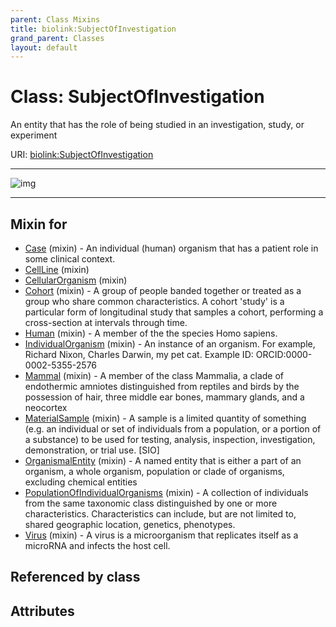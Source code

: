 ```yaml
---
parent: Class Mixins
title: biolink:SubjectOfInvestigation
grand_parent: Classes
layout: default
---
```


# Class: SubjectOfInvestigation


An entity that has the role of being studied in an investigation, study, or experiment

URI: [biolink:SubjectOfInvestigation](https://w3id.org/biolink/vocab/SubjectOfInvestigation)


---

![img](https://yuml.me/diagram/nofunky;dir:TB/class/[Virus]uses%20-.-%3E[SubjectOfInvestigation],[PopulationOfIndividualOrganisms]uses%20-.-%3E[SubjectOfInvestigation],[OrganismalEntity]uses%20-.-%3E[SubjectOfInvestigation],[MaterialSample]uses%20-.-%3E[SubjectOfInvestigation],[Mammal]uses%20-.-%3E[SubjectOfInvestigation],[IndividualOrganism]uses%20-.-%3E[SubjectOfInvestigation],[Human]uses%20-.-%3E[SubjectOfInvestigation],[Cohort]uses%20-.-%3E[SubjectOfInvestigation],[CellularOrganism]uses%20-.-%3E[SubjectOfInvestigation],[CellLine]uses%20-.-%3E[SubjectOfInvestigation],[Case]uses%20-.-%3E[SubjectOfInvestigation],[Virus],[PopulationOfIndividualOrganisms],[OrganismalEntity],[MaterialSample],[Mammal],[IndividualOrganism],[Human],[Cohort],[CellularOrganism],[CellLine],[Case])

---


## Mixin for

 * [Case](Case.md) (mixin)  - An individual (human) organism that has a patient role in some clinical context.
 * [CellLine](CellLine.md) (mixin) 
 * [CellularOrganism](CellularOrganism.md) (mixin) 
 * [Cohort](Cohort.md) (mixin)  - A group of people banded together or treated as a group who share common characteristics. A cohort 'study' is a particular form of longitudinal study that samples a cohort, performing a cross-section at intervals through time.
 * [Human](Human.md) (mixin)  - A member of the the species Homo sapiens.
 * [IndividualOrganism](IndividualOrganism.md) (mixin)  - An instance of an organism. For example, Richard Nixon, Charles Darwin, my pet cat. Example ID: ORCID:0000-0002-5355-2576
 * [Mammal](Mammal.md) (mixin)  - A member of the class Mammalia, a clade of endothermic amniotes distinguished from reptiles and birds by the possession of hair, three middle ear bones, mammary glands, and a neocortex
 * [MaterialSample](MaterialSample.md) (mixin)  - A sample is a limited quantity of something (e.g. an individual or set of individuals from a population, or a portion of a substance) to be used for testing, analysis, inspection, investigation, demonstration, or trial use. [SIO]
 * [OrganismalEntity](OrganismalEntity.md) (mixin)  - A named entity that is either a part of an organism, a whole organism, population or clade of organisms, excluding chemical entities
 * [PopulationOfIndividualOrganisms](PopulationOfIndividualOrganisms.md) (mixin)  - A collection of individuals from the same taxonomic class distinguished by one or more characteristics.  Characteristics can include, but are not limited to, shared geographic location, genetics, phenotypes.
 * [Virus](Virus.md) (mixin)  - A virus is a microorganism that replicates itself as a microRNA and infects the host cell.

## Referenced by class


## Attributes

